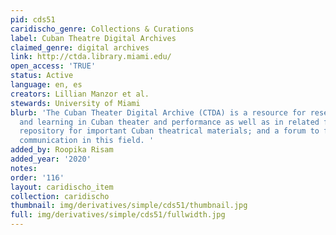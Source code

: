 ```yaml
---
pid: cds51
caridischo_genre: Collections & Curations
label: Cuban Theatre Digital Archives
claimed_genre: digital archives
link: http://ctda.library.miami.edu/
open_access: 'TRUE'
status: Active
language: en, es
creators: Lillian Manzor et al.
stewards: University of Miami
blurb: 'The Cuban Theater Digital Archive (CTDA) is a resource for research, teaching
  and learning in Cuban theater and performance as well as in related fields; a community
  repository for important Cuban theatrical materials; and a forum to foster scholarly
  communication in this field. '
added_by: Roopika Risam
added_year: '2020'
notes: 
order: '116'
layout: caridischo_item
collection: caridischo
thumbnail: img/derivatives/simple/cds51/thumbnail.jpg
full: img/derivatives/simple/cds51/fullwidth.jpg
---
```

